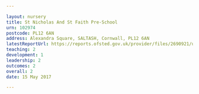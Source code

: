 ```yaml
---

layout: nursery
title: St Nicholas And St Faith Pre-School
urn: 102974
postcode: PL12 6AN
address: Alexandra Square, SALTASH, Cornwall, PL12 6AN
latestReportUrl: https://reports.ofsted.gov.uk/provider/files/2690921/urn/102974.pdf
teaching: 2
development: 1
leadership: 2
outcomes: 2
overall: 2
date: 15 May 2017

---
```


